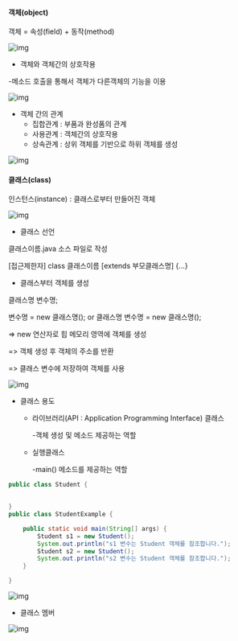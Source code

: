 #### 객체(object)

객체 = 속성(field) + 동작(method)

![img](https://lh4.googleusercontent.com/e5TMieF-7F_PsFDe-9WyuhwPHiuXSbmTlsEN7Ws0HM302K0HIWhD3KlINgqPXj_JZEU_43_U_88QuSODxp0Hv9y2aI7WqGyeAtRS6VdGZhvXIuW3w5qvCzDL0ZN5uhJDg3FngtF5)

- 객체와 객체간의 상호작용

-메소드 호출을 통해서 객체가 다른객체의 기능을 이용

![img](https://lh3.googleusercontent.com/hKlTX-j17-V0g5BAw3DdDiF62U-qPrT3rOJyhUnnmCt1tkiIyCK6zgHQFgO7PSJvQ9Fm3s7KhZo2cFkTGw5HfTtHATX5v-0bGSphm_DZW7Ozvag8w4sDFXHhxRyWWMRQuHIuEY6f)

- 객체 간의 관계
  - 집합관계 : 부품과 완성품의 관계
  - 사용관계 : 객체간의 상호작용
  - 상속관계 : 상위 객체를 기반으로 하위 객체를 생성

![img](https://lh3.googleusercontent.com/QeV0C28mChDHYr1OyNPESYglj4PUIIfteBLKW7Ba-3cWBQ3fOSvMiXId-F5RskZMLpeUhoOlVD6hOkturXq6d2r1eVHy-ia5Ltypb-4c4OtnN2hMHQVTHObPFqwqTKY3fLf55mtv)

#### 클래스(class)

인스턴스(instance) : 클래스로부터 만들어진 객체

![img](https://lh5.googleusercontent.com/bshVSw0pF_6feoKU2xvKi3Qghj8Z0YqlLpD3jqmMd_4Z8N3TIBYZHCQ5YSn0O-P3JcIEnqvAoermrHBxXHwo21T8K6OM8Sy4rTei0X6COV4CIa1Qk4z2v4T3seLxcBhRdbT3dAi_)

- 클래스 선언

클래스이름.java 소스 파일로 작성

[접근제한자] class 클래스이름 [extends 부모클래스명] {...}

- 클래스부터 객체를 생성

클래스명 변수명;

변수명 = new 클래스명(); 	or 		클래스명 변수명 = new 클래스명();

=> new 연산자로 힙 메모리 영역에 객체를 생성

=> 객체 생성 후 객체의 주소를 반환

=> 클래스 변수에 저장하여 객체를 사용

![img](https://lh5.googleusercontent.com/POew9swjMqNDKZQKJDfCmIu2tDuWGQj_6TIhiQgyHTZzBngyQ2LN27BJtgOCD2QCYVoBCPTNVmwxwjOnny8t5VjVQIkxG9o0pZ7ij5jQueWuN_MS1JFo03wHL0VvU3duJ9ig5OOM)

- 클래스 용도

  - 라이브러리(API : Application Programming Interface) 클래스

    -객체 생성 및 메소드 제공하는 역할

  - 실행클래스

    -main() 메소드를 제공하는 역할

```java
public class Student {
	

}
public class StudentExample {

	public static void main(String[] args) {
		Student s1 = new Student();
		System.out.println("s1 변수는 Student 객체를 참조합니다.");
		Student s2 = new Student();
		System.out.println("s2 변수는 Student 객체를 참조합니다.");
	}

}
```

![img](https://lh6.googleusercontent.com/D7pJ_Or5a0quUqG3WlkK78NGA2hmjWaLbhcF3J_UEqN2J3L_2Q2o4LrrH714yvuzw05MiFhLmqvqKSnfj51fBy7aGXgeexXG2dH2pZgZ5hVJMJuzebpx1O3_oLJIRkcqTHIV2G1P)

- 클래스 멤버

![img](https://lh3.googleusercontent.com/_XN6240DHPNpxhDezPbShlLRGPUlD9bfwKnld-erVPbynuedTLSSA4RSknIaw4DpceUVdSHJmnIRdqWNJDfCapPgIC1DxgOMxkP5E37d8gelALCfUdswXvraAhwFfF8LfF4E62yc)